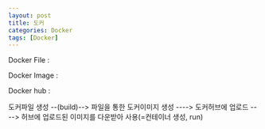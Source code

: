 ```yaml
---
layout: post
title: 도커
categories: Docker
tags: [Docker]
---
```


Docker File : 

Docker Image : 

Docker hub : 

 

도커파일 생성 --(build)--> 파일을 통한 도커이미지 생성 ----> 도커허브에 업로드 ----> 허브에 업로드된 이미지를 다운받아 사용(=컨테이너 생성, run)